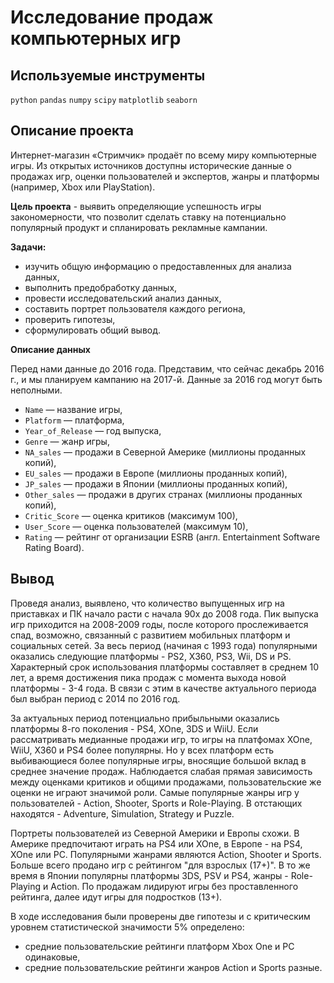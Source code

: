 # Исследование продаж компьютерных игр

## Используемые инструменты

`python` `pandas` `numpy` `scipy` `matplotlib` `seaborn`

## Описание проекта

Интернет-магазин «Стримчик» продаёт по всему миру компьютерные игры. Из открытых источников доступны исторические данные о продажах игр, оценки пользователей и экспертов, жанры и платформы (например, Xbox или PlayStation).

**Цель проекта** - выявить определяющие успешность игры закономерности, что позволит сделать ставку на потенциально популярный продукт и спланировать рекламные кампании.

**Задачи:** 

- изучить общую информацию о предоставленных для анализа данных,
- выполнить предобработку данных,
- провести исследовательский анализ данных,
- составить портрет пользователя каждого региона,
- проверить гипотезы,
- сформулировать общий вывод.

**Описание данных**

Перед нами данные до 2016 года. Представим, что сейчас декабрь 2016 г., и мы планируем кампанию на 2017-й. Данные за 2016 год могут быть неполными.

* `Name` — название игры,
* `Platform` — платформа,
* `Year_of_Release` — год выпуска,
* `Genre` — жанр игры,
* `NA_sales` — продажи в Северной Америке (миллионы проданных копий),
* `EU_sales` — продажи в Европе (миллионы проданных копий),
* `JP_sales` — продажи в Японии (миллионы проданных копий),
* `Other_sales` — продажи в других странах (миллионы проданных копий),
* `Critic_Score` — оценка критиков (максимум 100),
* `User_Score` — оценка пользователей (максимум 10),
* `Rating` — рейтинг от организации ESRB (англ. Entertainment Software Rating Board).

## Вывод

Проведя анализ, выявлено, что количество выпущенных игр на приставках и ПК начало расти с начала 90х до 2008 года. Пик выпуска игр приходится на 2008-2009 годы, после которого прослеживается спад, возможно, связанный с развитием мобильных платформ и социальных сетей. За весь период (начиная с 1993 года) популярными оказались следующие платформы -  PS2, X360, PS3, Wii, DS и PS. Характерный срок использования платформы составляет в среднем 10 лет, а время достижения пика продаж с момента выхода новой платформы - 3-4 года. В связи с этим в качестве актуального периода был выбран период с 2014 по 2016 год. 

За актуальных период потенциально прибыльными оказались платформы 8-го поколения - PS4, XOne, 3DS и WiiU. Если рассматривать медианные продажи игр, то игры на платфомах XOne, WiiU, X360 и PS4 более популярны. Но у всех платформ есть выбивающиеся более популярные игры, вносящие большой вклад в среднее значение продаж. Наблюдается слабая прямая зависимость между оценками критиков и общими продажами, пользовательские же оценки не играют значимой роли. Самые популярные жанры игр у пользователей - Action, Shooter, Sports и Role-Playing. В отстающих находятся - Adventure, Simulation, Strategy и Puzzle.

Портреты пользователей из Северной Америки и Европы схожи. В Америке предпочитают играть на PS4 или XOne, в Европе - на PS4, XOne или PC. Популярными жанрами являются Action, Shooter и Sports. Больше всего продано игр с рейтингом "для взрослых (17+)". В то же время в Японии популярны платформы 3DS, PSV и PS4, жанры - Role-Playing и Action. По продажам лидируют игры без проставленного рейтинга, далее идут игры для подростков (13+). 

В ходе исследования были проверены две гипотезы и с критическим уровнем статистической значимости 5% определено:
* средние пользовательские рейтинги платформ Xbox One и PC одинаковые,
* средние пользовательские рейтинги жанров Action и Sports разные.
